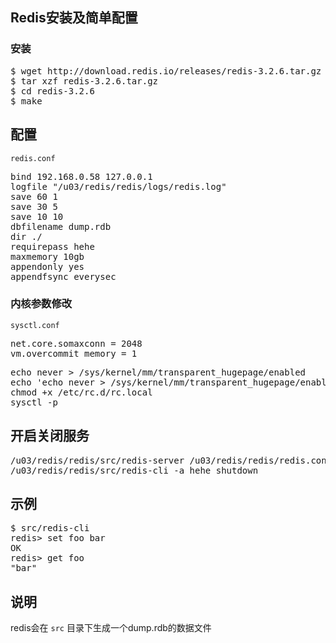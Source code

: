 ## Redis安装及简单配置

### 安装
<pre>
$ wget http://download.redis.io/releases/redis-3.2.6.tar.gz
$ tar xzf redis-3.2.6.tar.gz
$ cd redis-3.2.6
$ make
</pre>

## 配置

`redis.conf`

<pre>
bind 192.168.0.58 127.0.0.1
logfile "/u03/redis/redis/logs/redis.log"
save 60 1
save 30 5
save 10 10
dbfilename dump.rdb
dir ./
requirepass hehe
maxmemory 10gb
appendonly yes
appendfsync everysec
</pre>

### 内核参数修改

`sysctl.conf`
<pre>
net.core.somaxconn = 2048
vm.overcommit_memory = 1
</pre>
<pre>
echo never > /sys/kernel/mm/transparent_hugepage/enabled
echo 'echo never > /sys/kernel/mm/transparent_hugepage/enabled' >> /etc/rc.local
chmod +x /etc/rc.d/rc.local
sysctl -p
</pre>

## 开启关闭服务

<pre>
/u03/redis/redis/src/redis-server /u03/redis/redis/redis.conf
/u03/redis/redis/src/redis-cli -a hehe shutdown
</pre>

## 示例

<pre>
$ src/redis-cli
redis> set foo bar
OK
redis> get foo
"bar"
</pre>



## 说明

redis会在 `src` 目录下生成一个dump.rdb的数据文件